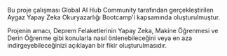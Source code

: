 Bu proje çalışması Global AI Hub Community tarafından gerçekleştirilen Aygaz Yapay Zeka Okuryazarlığı Bootcamp'i kapsamında oluşturulmuştur.

Projenin amacı, Deprem Felaketlerinin Yapay Zeka, Makine Öğrenmesi ve Derin Öğrenme gibi konularla nasıl önlenebileceğini veya en aza indirgeyebileceğinizi açıklayan bir fikir oluşturulmasıdır.
